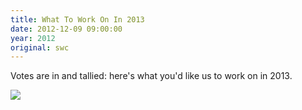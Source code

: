 ```yaml
---
title: What To Work On In 2013
date: 2012-12-09 09:00:00
year: 2012
original: swc
---
```

<p>Votes are in and tallied: here's what you'd like us to work on in 2013.</p>
<p>
  <img src="{{site.github.url}}/files/2012/12/what-to-work-on-in-2013.png" />
</p>

